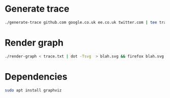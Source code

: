 # Generate trace
```bash
./generate-trace github.com google.co.uk ee.co.uk twitter.com | tee trace.txt
```

# Render graph
```bash
./render-graph < trace.txt | dot -Tsvg  > blah.svg && firefox blah.svg
```

# Dependencies
```bash
sudo apt install graphviz
```
